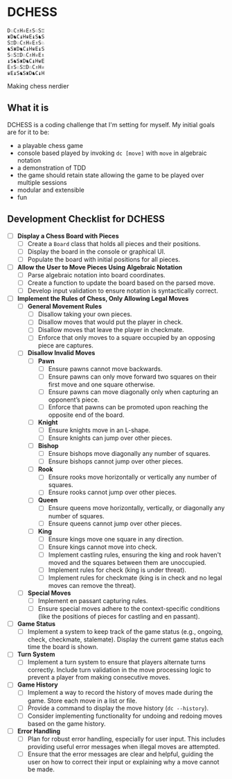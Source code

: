# DCHESS
```
D♘C♗H♕E♗S♘S♖
♜D♞C♝H♛E♝S♞S 
S♖D♘C♗H♕E♗S♘ 
♞S♜D♞C♝H♛E♝S
S♘S♖D♘C♗H♕E♗ 
♝S♞S♜D♞C♝H♛E 
E♗S♘S♖D♘C♗H♕ 
♛E♝S♞S♜D♞C♝H
```
Making chess nerdier
## What it is
DCHESS is a coding challenge that I'm setting for myself.
My initial goals are for it to be:
- a playable chess game
- console based played by invoking `dc [move]` with `move` in algebraic notation
- a demonstration of TDD
- the game should retain state allowing the game to be played over multiple sessions
- modular and extensible
- fun

## Development Checklist for DCHESS

- [ ] **Display a Chess Board with Pieces**
    - [ ] Create a `Board` class that holds all pieces and their positions.
    - [ ] Display the board in the console or graphical UI.
    - [ ] Populate the board with initial positions for all pieces.

- [ ] **Allow the User to Move Pieces Using Algebraic Notation**
    - [ ] Parse algebraic notation into board coordinates.
    - [ ] Create a function to update the board based on the parsed move.
    - [ ] Develop input validation to ensure notation is syntactically correct.

- [ ] **Implement the Rules of Chess, Only Allowing Legal Moves**
    - [ ] **General Movement Rules**
        - [ ] Disallow taking your own pieces.
        - [ ] Disallow moves that would put the player in check.
        - [ ] Disallow moves that leave the player in checkmate.
        - [ ] Enforce that only moves to a square occupied by an opposing piece are captures.
    - [ ] **Disallow Invalid Moves**
        - [ ] **Pawn**
            - [ ] Ensure pawns cannot move backwards.
            - [ ] Ensure pawns can only move forward two squares on their first move and one square otherwise.
            - [ ] Ensure pawns can move diagonally only when capturing an opponent’s piece.
            - [ ] Enforce that pawns can be promoted upon reaching the opposite end of the board.
        - [ ] **Knight**
            - [ ] Ensure knights move in an L-shape.
            - [ ] Ensure knights can jump over other pieces.
        - [ ] **Bishop**
            - [ ] Ensure bishops move diagonally any number of squares.
            - [ ] Ensure bishops cannot jump over other pieces.
        - [ ] **Rook**
            - [ ] Ensure rooks move horizontally or vertically any number of squares.
            - [ ] Ensure rooks cannot jump over other pieces.
        - [ ] **Queen**
            - [ ] Ensure queens move horizontally, vertically, or diagonally any number of squares.
            - [ ] Ensure queens cannot jump over other pieces.
        - [ ] **King**
            - [ ] Ensure kings move one square in any direction.
            - [ ] Ensure kings cannot move into check.
            - [ ] Implement castling rules, ensuring the king and rook haven't moved and the squares between them are unoccupied.
            - [ ] Implement rules for check (king is under threat).
            - [ ] Implement rules for checkmate (king is in check and no legal moves can remove the threat).
    - [ ] **Special Moves**
        - [ ] Implement en passant capturing rules.
        - [ ] Ensure special moves adhere to the context-specific conditions (like the positions of pieces for castling and en passant).
- [ ] **Game Status**
    - [ ] Implement a system to keep track of the game status (e.g., ongoing, check, checkmate, stalemate). Display the current game status each time the board is shown.

- [ ] **Turn System**
    - [ ] Implement a turn system to ensure that players alternate turns correctly. Include turn validation in the move processing logic to prevent a player from making consecutive moves.

- [ ] **Game History**
    - [ ] Implement a way to record the history of moves made during the game. Store each move in a list or file.
    - [ ] Provide a command to display the move history (`dc --history`).
    - [ ] Consider implementing functionality for undoing and redoing moves based on the game history.

- [ ] **Error Handling**
    - [ ] Plan for robust error handling, especially for user input. This includes providing useful error messages when illegal moves are attempted.
    - [ ] Ensure that the error messages are clear and helpful, guiding the user on how to correct their input or explaining why a move cannot be made.
